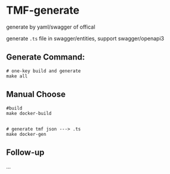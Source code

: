 # TMF-generate
generate by yaml/swagger of offical


generate `.ts` file in swagger/entities, support swagger/openapi3

## Generate Command:

```shell
# one-key build and generate
make all
```

## Manual Choose

```shell
#build
make docker-build


# generate tmf json ---> .ts
make docker-gen
```

## Follow-up

...
